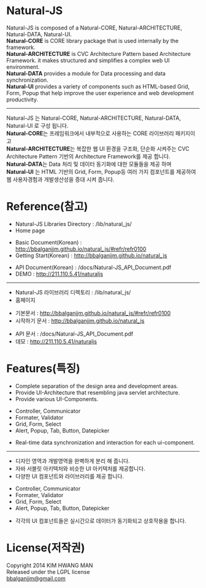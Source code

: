 Natural-JS
==========
Natural-JS is composed of a Natural-CORE, Natural-ARCHITECTURE, Natural-DATA, Natural-UI.<br/>
<b>Natural-CORE</b> is CORE library package that is used internally by the framework.<br/>
<b>Natural-ARCHITECTURE</b> is CVC Architecture Pattern based Architecture Framework. it makes structured and simplifies a complex web UI environment.<br/>
<b>Natural-DATA</b> provides a module for Data processing and data synchronization.<br/>
<b>Natural-UI</b> provides a variety of components such as HTML-based Grid, Form, Popup that help improve the user experience and web development productivity.

----------------------------------------------

Natural-JS 는 Natural-CORE, Natural-ARCHITECTURE, Natural-DATA, Natural-UI 로 구성 됩니다.<br/>
<b>Natural-CORE</b>는 프레임워크에서 내부적으로 사용하는 CORE 라이브러리 패키지이고<br/>
<b>Natural-ARCHITECTURE</b>는 복잡한 웹 UI 환경을 구조화, 단순화 시켜주는 CVC Architecture Pattern 기반의 Architecture Framework를 제공 합니다.<br/>
<b>Natural-DATA</b>는 Data 처리 및 데이터 동기화에 대한 모듈들을 제공 하며<br/>
<b>Natural-UI</b> 는 HTML 기반의 Grid, Form, Popup등 여러 가지 컴포넌트를 제공하여 웹 사용자경험과 개발생산성을 증대 시켜 줍니다.

Reference(참고)
=========
- Natural-JS Libraries Directory : /lib/natural_js/
- Home page
 * Basic Document(Korean) : http://bbalganjjm.github.io/natural_js/#refr/refr0100
 * Getting Start(Korean) : http://bbalganjjm.github.io/natural_js
- API Document(Korean) : /docs/Natural-JS_API_Document.pdf
- DEMO : http://211.110.5.41/naturaljs

----------------------------------------------

- Natural-JS 라이브러리 디렉토리 : /lib/natural_js/
- 홈페이지
 * 기본문서 : http://bbalganjjm.github.io/natural_js/#refr/refr0100
 * 시작하기 문서 : http://bbalganjjm.github.io/natural_js
- API 문서 : /docs/Natural-JS_API_Document.pdf
- 데모 : http://211.110.5.41/naturaljs

Features(특징)
========
- Complete separation of the design area and development areas.
- Provide UI-Architecture that resembling java servlet architecture.
- Provide various UI-Components.
 * Controller, Communicator
 * Formater, Validator
 * Grid, Form, Select
 * Alert, Popup, Tab, Button, Datepicker
- Real-time data synchronization and interaction for each ui-component.

----------------------------------------------

- 디자인 영역과 개발영역을 완벽하게 분리 해 줍니다.
- 자바 서블릿 아키텍처와 비슷한 UI 아키텍처를 제공합니다.
- 다양한 UI 컴포넌트와 라이브러리를 제공 합니다.
 * Controller, Communicator
 * Formater, Validator
 * Grid, Form, Select
 * Alert, Popup, Tab, Button, Datepicker
- 각각의 UI 컴포넌트들은 실시간으로 데이터가 동기화되고 상호작용을 합니다.

License(저작권)
=======
Copyright 2014 KIM HWANG MAN<br/>
Released under the LGPL license<br/>
bbalganjjm@gmail.com<br/>
